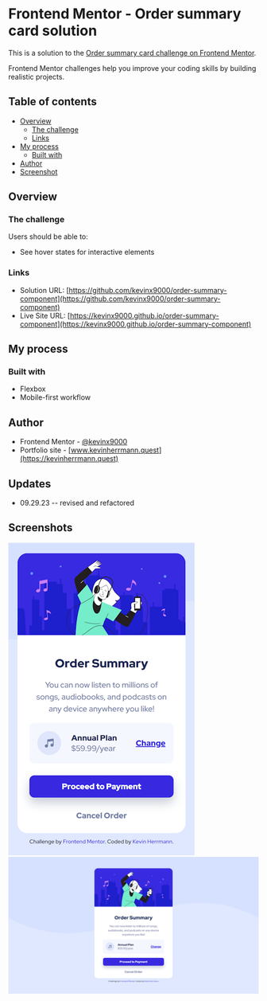 # Frontend Mentor - Order summary card solution

This is a solution to the [Order summary card challenge on Frontend Mentor](https://www.frontendmentor.io/challenges/order-summary-component-QlPmajDUj). 

Frontend Mentor challenges help you improve your coding skills by building realistic projects. 

## Table of contents

- [Overview](#overview)
  - [The challenge](#the-challenge)
  - [Links](#links)
- [My process](#my-process)
  - [Built with](#built-with)
- [Author](#author)
- [Screenshot](#screenshot)

## Overview

### The challenge

Users should be able to:

- See hover states for interactive elements

### Links

- Solution URL: [https://github.com/kevinx9000/order-summary-component](https://github.com/kevinx9000/order-summary-component)
- Live Site URL: [https://kevinx9000.github.io/order-summary-component](https://kevinx9000.github.io/order-summary-component)

## My process

### Built with

- Flexbox
- Mobile-first workflow

## Author

- Frontend Mentor - [@kevinx9000](https://www.frontendmentor.io/profile/kevinx9000)
- Portfolio site - [www.kevinherrmann.quest](https://kevinherrmann.quest)

## Updates
 
 - 09.29.23 -- revised and refactored

## Screenshots

![](my-screenshots/my-mobile-screenshot-375.png)
![](my-screenshots/my-desktop-screenshot-1440.png)


